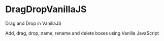 # DragDropVanillaJS
Drag and Drop in VanillaJS

Add, drag, drop, name, rename and delete boxes using Vanilla JavaScript
